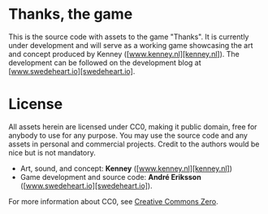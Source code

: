Thanks, the game
======

This is the source code with assets to the game "Thanks". It is currently
under development and will serve as a working game showcasing the art and
concept produced by Kenney ([www.kenney.nl][kenney.nl]). The development
can be followed on the development blog at [www.swedeheart.io][swedeheart.io].

License
========
All assets herein are licensed under CC0, making it public domain, free for anybody to use for any purpose. You may use the source code and any assets in personal and
commercial projects. Credit to the authors would be nice but is not mandatory.

- Art, sound, and concept: **Kenney** ([www.kenney.nl][kenney.nl])
- Game development and source code: **André Eriksson** ([www.swedeheart.io][swedeheart.io]).

For more information about CC0, see [Creative Commons Zero][CC0].

[kenney.nl]: http://www.kenney.nl
[swedeheart.io]: http://www.swedeheart.io
[CC0]: https://creativecommons.org/publicdomain/zero/1.0/
